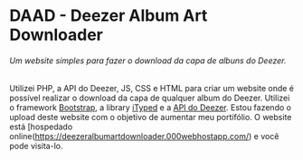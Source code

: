 # DAAD - Deezer Album Art Downloader

###### Um website simples para fazer o download da capa de albuns do Deezer.

Utilizei PHP, a API do Deezer, JS, CSS e HTML para criar um website onde é possível realizar o download da capa de qualquer album do Deezer. Utilizei o framework [Bootstrap](https://getbootstrap.com/), a library [iTyped](https://github.com/luisvinicius167/ityped) e a [API do Deezer](https://developers.deezer.com/api/album). Estou fazendo o upload deste website com o objetivo de aumentar meu portifólio. O website está [hospedado online(https://deezeralbumartdownloader.000webhostapp.com/) e você pode visita-lo. 

